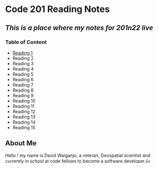 # **Code 201 Reading Notes**
## *This is a place where my notes for 201n22 live* 
### Table of Content
* [Reading 1](https://github.com/Daviey52/reading-notes/blob/main/201-reading/class-01.md)
* Reading 2
* Reading 3
* Reading 4
* Reading 5
* Reading 6
* Reading 7
* Reading 8
* Reading 9
* Reading 10
* Reading 11
* Reading 12
* Reading 13
* Reading 14
* Reading 15

## About Me
Hello ! my name is David Waiganjo, a veteran, Geospatial scientist and currently in school at code fellows to become a software developer.:thumbsup:
